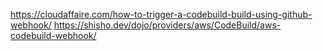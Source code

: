


https://cloudaffaire.com/how-to-trigger-a-codebuild-build-using-github-webhook/
https://shisho.dev/dojo/providers/aws/CodeBuild/aws-codebuild-webhook/




